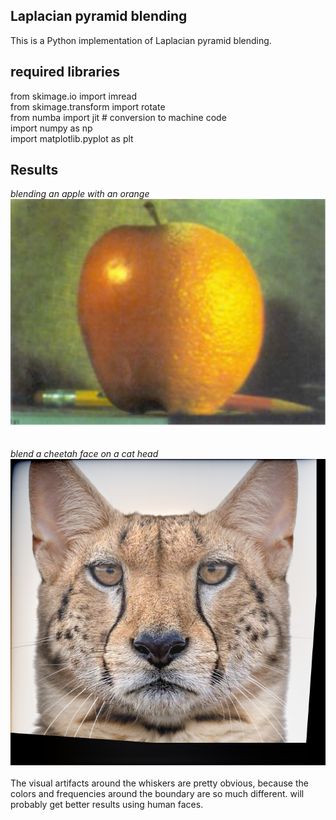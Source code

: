 ## Laplacian pyramid blending
This is a Python implementation of Laplacian pyramid blending.
## required libraries
from skimage.io import imread  
from skimage.transform import rotate  
from numba import jit # conversion to machine code  
import numpy as np  
import matplotlib.pyplot as plt
## Results
*blending an apple with an orange*  
![](https://github.com/Sam-gege/laplacian-pyramid-blending-from-scratch/blob/main/results/apple_orange.png)
<br /><br /><br />
*blend a cheetah face on a cat head*  
![](https://github.com/Sam-gege/laplacian-pyramid-blending-from-scratch/blob/main/results/cheetah_cat.png)
<br /><br />
The visual artifacts around the whiskers are pretty obvious, because the colors and frequencies around the boundary are so much different. 
will probably get better results using human faces.
